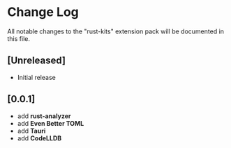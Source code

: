 # Change Log

All notable changes to the "rust-kits" extension pack will be documented in this file.

## [Unreleased]

- Initial release

## [0.0.1]

- add **rust-analyzer**
- add **Even Better TOML**
- add **Tauri**
- add **CodeLLDB**
